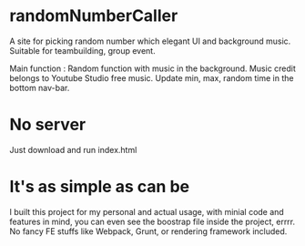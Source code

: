 # randomNumberCaller
A site for picking random number which elegant UI and background music. Suitable for teambuilding, group event.

Main function :
  Random function with music in the background. Music credit belongs to Youtube Studio free music.
  Update min, max, random time in the bottom nav-bar.
 
# No server
Just download and run index.html

# It's as simple as can be
I built this project for my personal and actual usage, with minial code and features in mind, you can even see the boostrap file inside the project, errrr. No fancy FE stuffs like Webpack, Grunt, or rendering framework included.
